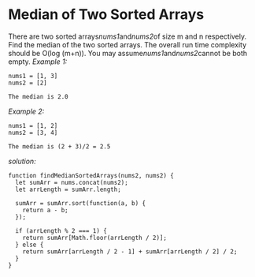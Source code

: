 # Median of Two Sorted Arrays

There are two sorted arrays*nums1*and*nums2*of size m and n respectively.
Find the median of the two sorted arrays. The overall run time complexity should be O(log (m+n)).
You may assume*nums1*and*nums2*cannot be both empty.
_Example 1:_

```
nums1 = [1, 3]
nums2 = [2]

The median is 2.0
```

_Example 2:_

```
nums1 = [1, 2]
nums2 = [3, 4]

The median is (2 + 3)/2 = 2.5
```

_solution:_

```
function findMedianSortedArrays(nums2, nums2) {
  let sumArr = nums.concat(nums2);
  let arrLength = sumArr.length;

  sumArr = sumArr.sort(function(a, b) {
    return a - b;
  });

  if (arrLength % 2 === 1) {
    return sumArr[Math.floor(arrLength / 2)];
  } else {
    return sumArr[arrLength / 2 - 1] + sumArr[arrLength / 2] / 2;
  }
}
```
